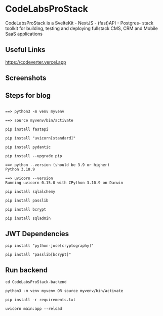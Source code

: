 # CodeLabsProStack

CodeLabsProStack is a SvelteKit - NextJS - (fast)API - Postgres- stack toolkit for building, testing and deploying fullstack CMS, CRM and Mobile SaaS applications

## Useful Links

https://codeverter.vercel.app

## Screenshots

## Steps for blog

```

==> python3 -m venv myvenv

==> source myvenv/bin/activate

pip install fastapi

pip install "uvicorn[standard]"

pip install pydantic

pip install --upgrade pip

==> python --version (should be 3.9 or higher)
Python 3.10.9

==> uvicorn --version
Running uvicorn 0.15.0 with CPython 3.10.9 on Darwin

pip install sqlalchemy

pip install passlib

pip install bcrypt

pip install sqladmin

```
## JWT Dependencies

```
pip install "python-jose[cryptography]"

pip install "passlib[bcrypt]"

```

## Run backend

```
cd CodeLabsProStack-backend

python3 -m venv myvenv OR source myvenv/bin/activate

pip install -r requirements.txt

uvicorn main:app --reload

```
